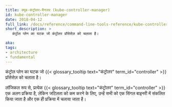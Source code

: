 ```yaml
---
title: क्यूब-कंट्रोलर-मैनजर (kube-controller-manager)
id: kube-controller-manager
date: 2018-04-12
full_link: /docs/reference/command-line-tools-reference/kube-controller-manager/
short_description: >
   कंट्रोल प्लेन का घटक जो कंट्रोलर प्रॉसेसेज़ को चलाता है।

aka: 
tags:
- architecture
- fundamental
---
```

 कंट्रोल प्लेन का घटक जो {{< glossary_tooltip text="कंट्रोलर" term_id="controller" >}} प्रॉसेसेज़ को चलाता है।

<!--more-->

लॉजिकल रूप से, प्रत्येक {{< glossary_tooltip text="कंट्रोलर" term_id="controller" >}} एक अलग प्रक्रिया है, लेकिन जटिलता को कम करने के लिए, उन्हें सभी को एक सिंगल बाइनरी में संकलित किया जाता है और एक ही प्रक्रिया में चलाया जाता है।
